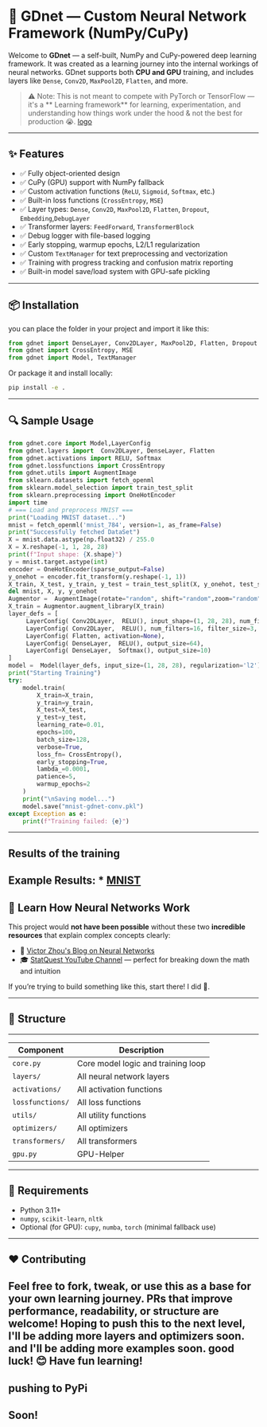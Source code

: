 # 🧠 GDnet — Custom Neural Network Framework (NumPy/CuPy)

Welcome to **GDnet** — a self-built, NumPy and CuPy-powered deep learning framework. It was created as a learning journey into the internal workings of neural networks. GDnet supports both **CPU and GPU** training, and includes layers like `Dense`, `Conv2D`, `MaxPool2D`, `Flatten`, and more.

> ⚠️ Note: This is not meant to compete with PyTorch or TensorFlow — it's a ** Learning framework** for learning, experimentation, and understanding how things work under the hood & not the best for production 😭.
[logo](gdnet.png)
---

## ✨ Features

* ✅ Fully object-oriented design
* ✅ CuPy (GPU) support with NumPy fallback
* ✅ Custom activation functions (`ReLU`, `Sigmoid`, `Softmax`, etc.)
* ✅ Built-in loss functions (`CrossEntropy`, `MSE`)
* ✅ Layer types: `Dense`, `Conv2D`, `MaxPool2D`, `Flatten`, `Dropout`, `Embedding`,`DebugLayer`
* ✅ Transformer layers: `FeedForward`, `TransformerBlock`
* ✅ Debug logger with file-based logging
* ✅ Early stopping, warmup epochs, L2/L1 regularization
* ✅ Custom `TextManager` for text preprocessing and vectorization
* ✅ Training with progress tracking and confusion matrix reporting
* ✅ Built-in model save/load system with GPU-safe pickling

---

## 📦 Installation
you can place the folder in your project and import it like this:

```python
from gdnet import DenseLayer, Conv2DLayer, MaxPool2D, Flatten, Dropout
from gdnet import CrossEntropy, MSE
from gdnet import Model, TextManager
```

Or package it and install locally:

```bash
pip install -e .
```

---

## 🔍 Sample Usage

```python
from gdnet.core import Model,LayerConfig
from gdnet.layers import  Conv2DLayer, DenseLayer, Flatten
from gdnet.activations import RELU, Softmax
from gdnet.lossfunctions import CrossEntropy
from gdnet.utils import AugmentImage
from sklearn.datasets import fetch_openml
from sklearn.model_selection import train_test_split
from sklearn.preprocessing import OneHotEncoder
import time
# === Load and preprocess MNIST ===
print("Loading MNIST dataset...")
mnist = fetch_openml('mnist_784', version=1, as_frame=False)
print("Successfully fetched DataSet")
X = mnist.data.astype(np.float32) / 255.0
X = X.reshape(-1, 1, 28, 28)
print(f"Input shape: {X.shape}")
y = mnist.target.astype(int)
encoder = OneHotEncoder(sparse_output=False)
y_onehot = encoder.fit_transform(y.reshape(-1, 1))
X_train, X_test, y_train, y_test = train_test_split(X, y_onehot, test_size=0.1, random_state=42)
del mnist, X, y, y_onehot
Augmentor =  AugmentImage(rotate="random", shift="random",zoom="random")
X_train = Augmentor.augment_library(X_train)
layer_defs = [
     LayerConfig( Conv2DLayer,  RELU(), input_shape=(1, 28, 28), num_filters=8, filter_size=5, stride=2, padding=2),
     LayerConfig( Conv2DLayer,  RELU(), num_filters=16, filter_size=3, stride=2, padding=1),
     LayerConfig( Flatten, activation=None),
     LayerConfig( DenseLayer,  RELU(), output_size=64),
     LayerConfig( DenseLayer,  Softmax(), output_size=10)
]
model =  Model(layer_defs, input_size=(1, 28, 28), regularization='l2')
print("Starting Training")
try:
    model.train(
        X_train=X_train,
        y_train=y_train,
        X_test=X_test,
        y_test=y_test,
        learning_rate=0.01,
        epochs=100, 
        batch_size=128,
        verbose=True,
        loss_fn= CrossEntropy(),
        early_stopping=True,
        lambda_=0.0001, 
        patience=5,
        warmup_epochs=2
    )
    print("\nSaving model...")
    model.save("mnist-gdnet-conv.pkl")
except Exception as e:
    print(f"Training failed: {e}")
```

---
## Results of the training
Example Results:
    * [MNIST](https://github.com/ghua8088/gdnet-mnist)
---
## 🧐 Learn How Neural Networks Work

This project would **not have been possible** without these two **incredible resources** that explain complex concepts clearly:

* 📘 [Victor Zhou's Blog on Neural Networks](https://victorzhou.com/blog/intro-to-neural-networks/)
* 🎓 [StatQuest YouTube Channel](https://www.youtube.com/@statquest) — perfect for breaking down the math and intuition

If you’re trying to build something like this, start there! I did 🥹.

---

## 📁 Structure
________________________________________________________________________
| Component             | Description                                  |
| --------------------- | -------------------------------------------- |
| `core.py`             | Core model logic and training loop           |
| `layers/`             | All neural network layers                    |
| `activations/`        | All activation functions                     |
| `lossfunctions/`      | All loss functions                           |
| `utils/`              | All utility functions                        |
| `optimizers/`         | All optimizers                               |
| `transformers/`       | All transformers                             |
| `gpu.py`              | GPU-Helper                                   |
------------------------------------------------------------------------

## 🚪 Requirements

* Python 3.11+
* `numpy`, `scikit-learn`, `nltk`
* Optional (for GPU): `cupy`, `numba`, `torch` (minimal fallback use)

---

## ❤️ Contributing

Feel free to fork, tweak, or use this as a base for your own learning journey. PRs that improve performance, readability, or structure are welcome!
Hoping to push this to the next level, I'll be adding more layers and optimizers soon.
and I'll be adding more examples soon.
good luck! 😊
Have fun learning!
---
## pushing to PyPi
Soon!
---
